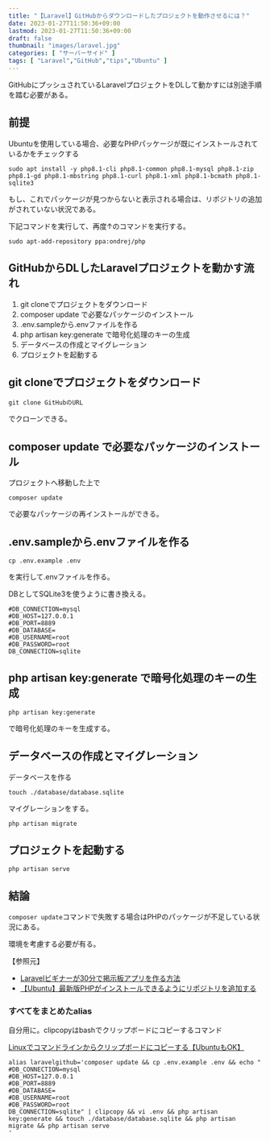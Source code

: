 ```yaml
---
title: "【Laravel】GitHubからダウンロードしたプロジェクトを動作させるには？"
date: 2023-01-27T11:50:36+09:00
lastmod: 2023-01-27T11:50:36+09:00
draft: false
thumbnail: "images/laravel.jpg"
categories: [ "サーバーサイド" ]
tags: [ "Laravel","GitHub","tips","Ubuntu" ]
---
```


GitHubにプッシュされているLaravelプロジェクトをDLして動かすには別途手順を踏む必要がある。


## 前提

Ubuntuを使用している場合、必要なPHPパッケージが既にインストールされているかをチェックする

```
sudo apt install -y php8.1-cli php8.1-common php8.1-mysql php8.1-zip php8.1-gd php8.1-mbstring php8.1-curl php8.1-xml php8.1-bcmath php8.1-sqlite3
```

もし、これでパッケージが見つからないと表示される場合は、リポジトリの追加がされていない状況である。

下記コマンドを実行して、再度↑のコマンドを実行する。

```
sudo apt-add-repository ppa:ondrej/php
```


## GitHubからDLしたLaravelプロジェクトを動かす流れ

1. git cloneでプロジェクトをダウンロード
1. composer update で必要なパッケージのインストール
1. .env.sampleから.envファイルを作る
1. php artisan key:generate で暗号化処理のキーの生成
1. データベースの作成とマイグレーション
1. プロジェクトを起動する


## git cloneでプロジェクトをダウンロード

    git clone GitHubのURL

でクローンできる。


## composer update で必要なパッケージのインストール

プロジェクトへ移動した上で

    composer update 

で必要なパッケージの再インストールができる。

## .env.sampleから.envファイルを作る

    cp .env.example .env

を実行して.envファイルを作る。

DBとしてSQLite3を使うように書き換える。

```
#DB_CONNECTION=mysql
#DB_HOST=127.0.0.1
#DB_PORT=8889
#DB_DATABASE=
#DB_USERNAME=root
#DB_PASSWORD=root
DB_CONNECTION=sqlite
```

## php artisan key:generate で暗号化処理のキーの生成

```
php artisan key:generate
```

で暗号化処理のキーを生成する。


## データベースの作成とマイグレーション

データベースを作る

```
touch ./database/database.sqlite
```

マイグレーションをする。

```
php artisan migrate 
```


## プロジェクトを起動する

```
php artisan serve 
```



## 結論

`composer update`コマンドで失敗する場合はPHPのパッケージが不足している状況にある。

環境を考慮する必要が有る。


【参照元】

- [Laravelビギナーが30分で掲示板アプリを作る方法](/post/startup-laravel/)
- [【Ubuntu】最新版PHPがインストールできるようにリポジトリを追加する](/post/ubuntu-add-php-repository/)




### すべてをまとめたalias

自分用に。clipcopyはbashでクリップボードにコピーするコマンド

[Linuxでコマンドラインからクリップボードにコピーする【UbuntuもOK】](/post/linux-commandline-clipboard/)



```
alias laravelgithub='composer update && cp .env.example .env && echo "
#DB_CONNECTION=mysql
#DB_HOST=127.0.0.1
#DB_PORT=8889
#DB_DATABASE=
#DB_USERNAME=root
#DB_PASSWORD=root
DB_CONNECTION=sqlite" | clipcopy && vi .env && php artisan key:generate && touch ./database/database.sqlite && php artisan migrate && php artisan serve
'
```




